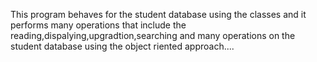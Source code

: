 This program behaves for the student database using the classes and it performs many operations that include the reading,dispalying,upgradtion,searching and many operations on the student database using the object riented approach....
